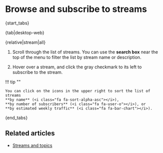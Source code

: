 # Browse and subscribe to streams

{start_tabs}

{tab|desktop-web}

{relative|stream|all}

1. Scroll through the list of streams. You can use the **search box** near the
   top of the menu to filter the list by stream name or description.

1. Hover over a stream, and click the gray checkmark to its left to subscribe to
   the stream.

!!! tip ""

    You can click on the icons in the upper right to sort the list of streams
    **by name** (<i class="fa fa-sort-alpha-asc"></i>),
    **by number of subscribers** (<i class="fa fa-user-o"></i>), or
    **by estimated weekly traffic** (<i class="fa fa-bar-chart"></i>).

{end_tabs}

## Related articles

* [Streams and topics](/help/streams-and-topics)
